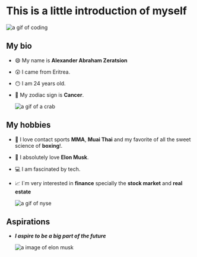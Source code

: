 # This is a little introduction of myself

![a gif of coding](../photos/2of.gif)

## My bio

- :smile: My name is **Alexander Abraham Zeratsion**
- :astonished: I came from Eritrea.
- :no_mouth: I am 24 years old.
- :star2: My zodiac sign is **Cancer**.

  ![a gif of a crab](../photos/astrology-cancer.gif)

## My hobbies

- :punch: I love contact sports **MMA**, **Muai Thai** and my favorite of all
  the sweet science of **boxing**!.
- :man: I absolutely love **Elon Musk**.
- :computer: I am fascinated by tech.
- :chart_with_upwards_trend: I`m very interested in **finance** specially the
  **stock market** and **real estate**

  ![a gif of nyse](../photos/200.gif)

## Aspirations

- **_I aspire to be a big part of the future_**

  ![a image of elon musk](images/../../photos/8376e6ba27bace067f9f62ed7aa92d9a.jpeg)
